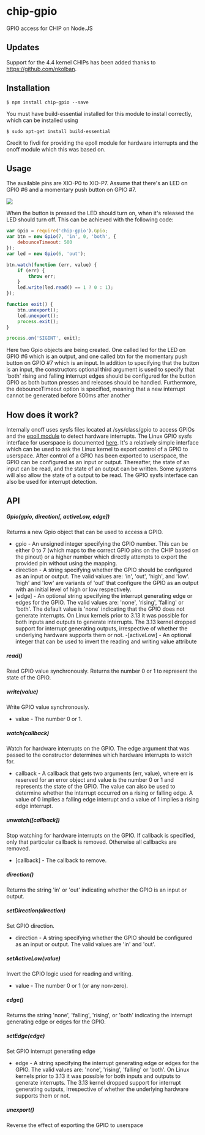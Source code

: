 # chip-gpio
GPIO access for CHIP on Node.JS

## Updates 

Support for the 4.4 kernel CHIPs has been added thanks to https://github.com/nkolban.

## Installation

    $ npm install chip-gpio --save

You must have build-essential installed for this module to install correctly, which can be installed using

	$ sudo apt-get install build-essential

Credit to fivdi for providing the epoll module for hardware interrupts and the onoff module which this was based on.

## Usage

The available pins are XIO-P0 to XIO-P7. Assume that there's an LED on GPIO #6 and a momentary push button on GPIO #7.

<img src="http://docs.getchip.com/images/chip_pinouts.jpg">

When the button is pressed the LED should turn on, when it's released the LED
should turn off. This can be achieved with the following code:

```js
var Gpio = require('chip-gpio').Gpio;
var btn = new Gpio(7, 'in', 0, 'both', {
	debounceTimeout: 500
});
var led = new Gpio(6, 'out');

btn.watch(function (err, value) {
	if (err) {
		throw err;
	}
	led.write(led.read() == 1 ? 0 : 1);
});

function exit() {
	btn.unexport();
	led.unexport();
	process.exit();
}

process.on('SIGINT', exit);
```

Here two Gpio objects are being created. One called led for the LED on GPIO #6
which is an output, and one called btn for the momentary push button on
GPIO #7 which is an input. In addition to specifying that the button is an
input, the constructors optional third argument is used to specify that 'both'
rising and falling interrupt edges should be configured for the button GPIO as
both button presses and releases should be handled. Furthermore, the debounceTimeout
option is specified, meaning that a new interrupt cannot be generated before 500ms
after another

## How does it work?

Internally onoff uses sysfs files located at /sys/class/gpio to access GPIOs
and the [epoll module](https://github.com/fivdi/epoll) to detect hardware
interrupts. The Linux GPIO sysfs interface for userspace is documented
[here](https://www.kernel.org/doc/Documentation/gpio/sysfs.txt).
It's a relatively simple interface which can be used to ask the Linux kernel
to export control of a GPIO to userspace. After control of a GPIO has been
exported to userspace, the GPIO can be configured as an input or output.
Thereafter, the state of an input can be read, and the state of an output can
be written. Some systems will also allow the state of a output to be read.
The GPIO sysfs interface can also be used for interrupt detection.

## API

##### Gpio(gpio, direction[, activeLow, edge])
Returns a new Gpio object that can be used to access a GPIO.
- gpio - An unsigned integer specifying the GPIO number. This can be either 0 
to 7 (which maps to the correct GPIO pins on the CHIP based on the pinout) or 
a higher number which directly attempts to export the provided pin without using 
the mapping.
- direction - A string specifying whether the GPIO should be configured as an
input or output. The valid values are: 'in', 'out', 'high', and 'low'. 'high'
and 'low' are variants of 'out' that configure the GPIO as an output with an
initial level of high or low respectively.
- [edge] - An optional string specifying the interrupt generating edge or
edges for the GPIO. The valid values are: 'none', 'rising', 'falling' or
'both'. The default value is 'none' indicating that the GPIO does not generate
interrupts. On Linux kernels prior to 3.13 it was possible for both inputs
and outputs to generate interrupts. The 3.13 kernel dropped support for
interrupt generating outputs, irrespective of whether the underlying hardware
supports them or not.
-[activeLow] - An optional integer that can be used to invert the reading and
writing value attribute

##### read()
Read GPIO value synchronously. Returns the number 0 or 1 to represent the
state of the GPIO.

##### write(value)
Write GPIO value synchronously.
- value - The number 0 or 1.

##### watch(callback)
Watch for hardware interrupts on the GPIO. The edge argument that was passed
to the constructor determines which hardware interrupts to watch for.
- callback - A callback that gets two arguments (err, value), where err is
reserved for an error object and value is the number 0 or 1 and represents the
state of the GPIO. The value can also be used to determine whether the
interrupt occurred on a rising or falling edge. A value of 0 implies a falling
edge interrupt and a value of 1 implies a rising edge interrupt.

##### unwatch([callback])
Stop watching for hardware interrupts on the GPIO. If callback is specified,
only that particular callback is removed. Otherwise all callbacks are removed.
- [callback] - The callback to remove.

##### direction()
Returns the string 'in' or 'out' indicating whether the GPIO is an input or
output.

##### setDirection(direction)
Set GPIO direction.
- direction - A string specifying whether the GPIO should be configured as an
input or output. The valid values are 'in' and 'out'.

##### setActiveLow(value)
Invert the GPIO logic used for reading and writing.
- value - The number 0 or 1 (or any non-zero).

##### edge()
Returns the string 'none', 'falling', 'rising', or 'both' indicating the
interrupt generating edge or edges for the GPIO.

##### setEdge(edge)
Set GPIO interrupt generating edge
- edge - A string specifying the interrupt generating edge or edges for the
GPIO. The valid values are: 'none', 'rising', 'falling' or 'both'. On Linux
kernels prior to 3.13 it was possible for both inputs and outputs to generate
interrupts. The 3.13 kernel dropped support for interrupt generating outputs,
irrespective of whether the underlying hardware supports them or not.

##### unexport()
Reverse the effect of exporting the GPIO to userspace